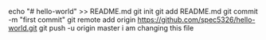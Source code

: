 echo "# hello-world" >> README.md
git init
git add README.md
git commit -m "first commit"
git remote add origin https://github.com/spec5326/hello-world.git
git push -u origin master
i am changing this file
